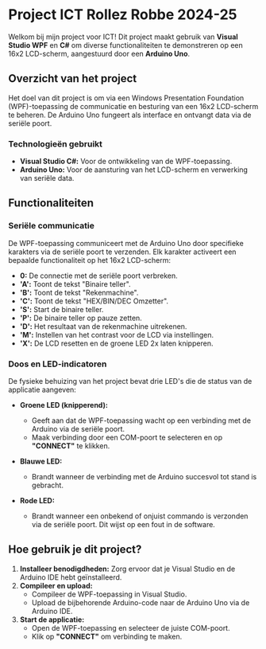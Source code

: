 # Project ICT Rollez Robbe 2024-25

Welkom bij mijn project voor ICT! Dit project maakt gebruik van **Visual Studio WPF** en **C#** om diverse functionaliteiten te demonstreren op een 16x2 LCD-scherm, aangestuurd door een **Arduino Uno**.

## Overzicht van het project
Het doel van dit project is om via een Windows Presentation Foundation (WPF)-toepassing de communicatie en besturing van een 16x2 LCD-scherm te beheren. De Arduino Uno fungeert als interface en ontvangt data via de seriële poort.

### Technologieën gebruikt
- **Visual Studio C#:** Voor de ontwikkeling van de WPF-toepassing.
- **Arduino Uno:** Voor de aansturing van het LCD-scherm en verwerking van seriële data.

## Functionaliteiten

### Seriële communicatie
De WPF-toepassing communiceert met de Arduino Uno door specifieke karakters via de seriële poort te verzenden. Elk karakter activeert een bepaalde functionaliteit op het 16x2 LCD-scherm:

- **0:** De connectie met de seriële poort verbreken.
- **'A':** Toont de tekst "Binaire teller".
- **'B':** Toont de tekst "Rekenmachine".
- **'C':** Toont de tekst "HEX/BIN/DEC Omzetter".
- **'S':** Start de binaire teller.
- **'P':** De binaire teller op pauze zetten. 
- **'D':** Het resultaat van de rekenmachine uitrekenen.
- **'M':** Instellen van het contrast voor de LCD via instellingen.
- **'X':** De LCD resetten en de groene LED 2x laten knipperen.

### Doos en LED-indicatoren
De fysieke behuizing van het project bevat drie LED's die de status van de applicatie aangeven:

- **Groene LED (knipperend):**
  - Geeft aan dat de WPF-toepassing wacht op een verbinding met de Arduino via de seriële poort.
  - Maak verbinding door een COM-poort te selecteren en op **"CONNECT"** te klikken.

- **Blauwe LED:**
  - Brandt wanneer de verbinding met de Arduino succesvol tot stand is gebracht.

- **Rode LED:**
  - Brandt wanneer een onbekend of onjuist commando is verzonden via de seriële poort. Dit wijst op een fout in de software.

## Hoe gebruik je dit project?
1. **Installeer benodigdheden:** Zorg ervoor dat je Visual Studio en de Arduino IDE hebt geïnstalleerd.
2. **Compileer en upload:**
   - Compileer de WPF-toepassing in Visual Studio.
   - Upload de bijbehorende Arduino-code naar de Arduino Uno via de Arduino IDE.
3. **Start de applicatie:**
   - Open de WPF-toepassing en selecteer de juiste COM-poort.
   - Klik op **"CONNECT"** om verbinding te maken.

